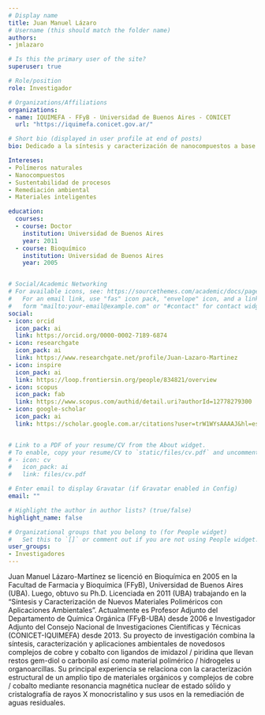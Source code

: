 ```yaml
---
# Display name
title: Juan Manuel Lázaro
# Username (this should match the folder name)
authors:
- jmlazaro

# Is this the primary user of the site?
superuser: true

# Role/position
role: Investigador

# Organizations/Affiliations
organizations:
- name: IQUIMEFA - FFyB - Universidad de Buenos Aires - CONICET
  url: "https://iquimefa.conicet.gov.ar/"

# Short bio (displayed in user profile at end of posts)
bio: Dedicado a la síntesis y caracterización de nanocompuestos a base de polímeros naturales para el desarrollo de materiales inteligentes funcionales

Intereses:
- Polímeros naturales
- Nanocompuestos
- Sustentabilidad de procesos
- Remediación ambiental
- Materiales inteligentes

education:
  courses:
  - course: Doctor
    institution: Universidad de Buenos Aires
    year: 2011
  - course: Bioquímico
    institution: Universidad de Buenos Aires
    year: 2005


# Social/Academic Networking
# For available icons, see: https://sourcethemes.com/academic/docs/page-builder/#icons
#   For an email link, use "fas" icon pack, "envelope" icon, and a link in the
#   form "mailto:your-email@example.com" or "#contact" for contact widget.
social:
- icon: orcid
  icon_pack: ai
  link: https://orcid.org/0000-0002-7189-6874
- icon: researchgate
  icon_pack: ai
  link: https://www.researchgate.net/profile/Juan-Lazaro-Martinez
- icon: inspire
  icon_pack: ai
  link: https://loop.frontiersin.org/people/834821/overview
- icon: scopus
  icon_pack: fab
  link: https://www.scopus.com/authid/detail.uri?authorId=12778279300
- icon: google-scholar
  icon_pack: ai
  link: https://scholar.google.com.ar/citations?user=trW1WYsAAAAJ&hl=es


# Link to a PDF of your resume/CV from the About widget.
# To enable, copy your resume/CV to `static/files/cv.pdf` and uncomment the lines below.
# - icon: cv
#   icon_pack: ai
#   link: files/cv.pdf

# Enter email to display Gravatar (if Gravatar enabled in Config)
email: ""

# Highlight the author in author lists? (true/false)
highlight_name: false

# Organizational groups that you belong to (for People widget)
#   Set this to `[]` or comment out if you are not using People widget.
user_groups:
- Investigadores
---
```


Juan Manuel Lázaro-Martínez se licenció en Bioquímica en 2005 en la Facultad de Farmacia y Bioquímica (FFyB), Universidad de Buenos Aires (UBA). Luego, obtuvo su Ph.D. Licenciada en 2011 (UBA) trabajando en la “Síntesis y Caracterización de Nuevos Materiales Poliméricos con Aplicaciones Ambientales”. Actualmente es Profesor Adjunto del Departamento de Química Orgánica (FFyB-UBA) desde 2006 e Investigador Adjunto del Consejo Nacional de Investigaciones Científicas y Técnicas (CONICET-IQUIMEFA) desde 2013. Su proyecto de investigación combina la síntesis, caracterización y aplicaciones ambientales de novedosos complejos de cobre y cobalto con ligandos de imidazol / piridina que llevan restos gem-diol o carbonilo así como material polimérico / hidrogeles u organoarcillas. Su principal experiencia se relaciona con la caracterización estructural de un amplio tipo de materiales orgánicos y complejos de cobre / cobalto mediante resonancia magnética nuclear de estado sólido y cristalografía de rayos X monocristalino y sus usos en la remediación de aguas residuales.

